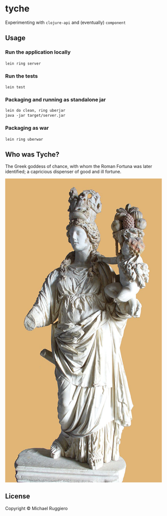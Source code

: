 # tyche

Experimenting with `clojure-api` and (eventually) `component`

## Usage

### Run the application locally

`lein ring server`

### Run the tests

`lein test`

### Packaging and running as standalone jar

```
lein do clean, ring uberjar
java -jar target/server.jar
```

### Packaging as war

`lein ring uberwar`

## Who was Tyche?

The Greek goddess of chance, with whom the Roman Fortuna was later identified; a capricious dispenser of good and ill fortune. 

<img src="doc/tyche.jpg"/>

## License

Copyright ©  Michael Ruggiero
